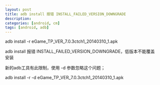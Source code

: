 ```yaml
---
layout: post
title: adb install 报错 INSTALL_FAILED_VERSION_DOWNGRADE
description: 
categories: [android, cm]
tags: [android, adb]
---
```



adb install -r eGame_TP_VER_7.0.3ctch1_20140310_1.apk

adb install 报错 INSTALL_FAILED_VERSION_DOWNGRADE，低版本不能覆盖安装

新的adb工具有此限制，使用 -d 参数忽略这个问题；

adb install -r -d eGame_TP_VER_7.0.3ctch1_20140310_1.apk